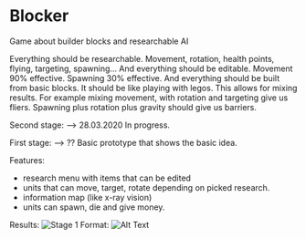 # Blocker
Game about builder blocks and researchable AI

Everything should be researchable. Movement, rotation, health points, flying, targeting, spawning... And everything should be editable. Movement 90% effective. Spawning 30% effective. And everything should be built from basic blocks.
It should be like playing with legos.
This allows for mixing results. For example mixing movement, with rotation and targeting give us fliers. Spawning plus rotation plus gravity should give us barriers.


Second stage:
--> 28.03.2020
 In progress.

First stage: 
--> ??
Basic prototype that shows the basic idea.

Features:
- research menu with items that can be edited
- units that can move, target, rotate depending on picked research.
- information map (like x-ray vision)
- units can spawn, die and give money.

Results:
![Stage 1](/images/stage1.png)
Format: ![Alt Text](url)
